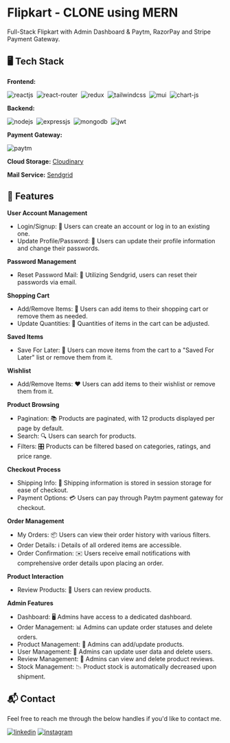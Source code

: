 # Flipkart - CLONE using MERN

Full-Stack Flipkart with Admin Dashboard & Paytm, RazorPay and Stripe Payment Gateway.

## 🖥️ Tech Stack

**Frontend:**

![reactjs](https://img.shields.io/badge/React-20232A?style=for-the-badge&logo=react&logoColor=61DAFB)&nbsp;
![react-router](https://img.shields.io/badge/React_Router-CA4245?style=for-the-badge&logo=react-router&logoColor=white)&nbsp;
![redux](https://img.shields.io/badge/Redux-593D88?style=for-the-badge&logo=redux&logoColor=white)&nbsp;
![tailwindcss](https://img.shields.io/badge/Tailwind_CSS-38B2AC?style=for-the-badge&logo=tailwind-css&logoColor=white)&nbsp;
![mui](https://img.shields.io/badge/Material--UI-0081CB?style=for-the-badge&logo=material-ui&logoColor=white)&nbsp;
![chart-js](https://img.shields.io/badge/Chart.js-FF6384?style=for-the-badge&logo=chartdotjs&logoColor=white)&nbsp;

**Backend:**

![nodejs](https://img.shields.io/badge/Node.js-43853D?style=for-the-badge&logo=node.js&logoColor=white)&nbsp;
![expressjs](https://img.shields.io/badge/Express.js-000000?style=for-the-badge&logo=express&logoColor=white)&nbsp;
![mongodb](https://img.shields.io/badge/MongoDB-4EA94B?style=for-the-badge&logo=mongodb&logoColor=white)&nbsp;
![jwt](https://img.shields.io/badge/JWT-000000?style=for-the-badge&logo=JSON%20web%20tokens&logoColor=white)&nbsp;

**Payment Gateway:**

![paytm](https://img.shields.io/badge/Paytm-002970?style=for-the-badge&logo=paytm&logoColor=00BAF2)

**Cloud Storage:** [Cloudinary](https://cloudinary.com/)

**Mail Service:** [Sendgrid](https://sendgrid.com/)

## 🚀 Features

**User Account Management**

- Login/Signup: 🚪 Users can create an account or log in to an existing one.
- Update Profile/Password: 🔐 Users can update their profile information and change their passwords.

**Password Management**

- Reset Password Mail: 📧 Utilizing Sendgrid, users can reset their passwords via email.

**Shopping Cart**

- Add/Remove Items: 🛒 Users can add items to their shopping cart or remove them as needed.
- Update Quantities: 🔢 Quantities of items in the cart can be adjusted.

**Saved Items**

- Save For Later: 💾 Users can move items from the cart to a "Saved For Later" list or remove them from it.

**Wishlist**

- Add/Remove Items: ❤️ Users can add items to their wishlist or remove them from it.

**Product Browsing**

- Pagination: 📚 Products are paginated, with 12 products displayed per page by default.
- Search: 🔍 Users can search for products.
- Filters: 🎛️ Products can be filtered based on categories, ratings, and price range.

**Checkout Process**

- Shipping Info: 🚚 Shipping information is stored in session storage for ease of checkout.
- Payment Options: 💳 Users can pay through Paytm payment gateway for checkout.

**Order Management**

- My Orders: 📦 Users can view their order history with various filters.
- Order Details: ℹ️ Details of all ordered items are accessible.
- Order Confirmation: ✉️ Users receive email notifications with comprehensive order details upon placing an order.

**Product Interaction**

- Review Products: 🌟 Users can review products.

**Admin Features**

- Dashboard: 🖥️ Admins have access to a dedicated dashboard.
- Order Management: 📊 Admins can update order statuses and delete orders.
- Product Management: 📝 Admins can add/update products.
- User Management: 👥 Admins can update user data and delete users.
- Review Management: 📜 Admins can view and delete product reviews.
- Stock Management: 📉 Product stock is automatically decreased upon shipment.

<h2>📬 Contact</h2>

Feel free to reach me through the below handles if you'd like to contact me.

[![linkedin](https://img.shields.io/badge/LinkedIn-0077B5?style=for-the-badge&logo=linkedin&logoColor=white)](https://www.linkedin.com/in/sujay-kumar-n-1381a7191/)
[![instagram](https://img.shields.io/badge/Instagram-E4405F?style=for-the-badge&logo=instagram&logoColor=white)](https://www.instagram.com/#)
